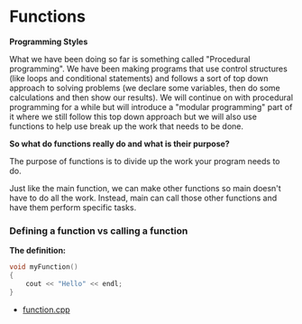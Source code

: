 # Functions

**Programming Styles**

What we have been doing so far is something called "Procedural programming". We
have been making programs that use control structures (like loops and
conditional statements) and follows a sort of top down approach to solving
problems (we declare some variables, then do some calculations and then show our
results). We will continue on with procedural programming for a while but will
introduce a "modular programming" part of it where we still follow this top down
approach but we will also use functions to help use break up the work that needs
to be done.

**So what do functions really do and what is their purpose?**

The purpose of functions is to divide up the work your program needs to do.

Just like the main function, we can make other functions so main doesn't have to
do all the work. Instead, main can call those other functions and have them
perform specific tasks.

### Defining a function vs calling a function

**The definition:**

```cpp
void myFunction()
{
    cout << "Hello" << endl;
}
```

- [function.cpp](function.cpp)